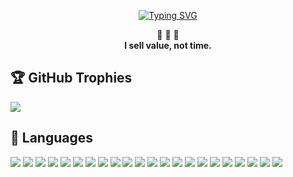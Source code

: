 <p align="center">
  <a href="https://git.io/typing-svg"><img src="https://readme-typing-svg.herokuapp.com?font=Segoe+Script&weight=900&size=32&duration=3200&pause=800&background=4E1DFF00&center=true&vCenter=true&random=false&width=640&height=60&lines=Ronnie+Samaroo;Senior+Full+Stack+Engineer;Langchain+%26+Chatbot+Expert;Crypto+Enthusiast+%26+Web3+Engineer" alt="Typing SVG" /></a>
</p>

<p align="center">
 💎 💎 💎 </br>
<b>
I sell value, not time.
</b>
<br>

</p>

## 🏆 GitHub Trophies

<img src="https://github-profile-trophy.vercel.app/?username=DenverCoder1&column=8&theme=onedark"/>

## 📖 Languages

<div align="left">
  <img src="https://img.shields.io/badge/JavaScript-F7DF1E?style=for-the-badge&logo=javascript&logoColor=black">
  <img src="https://img.shields.io/badge/Python-2CA5E0?style=for-the-badge&logo=python&logoColor=white">
  <img src="https://img.shields.io/badge/React-20232A?style=for-the-badge&logo=react&logoColor=61DAFB">
  <img src="https://img.shields.io/badge/Node.js-339933?style=for-the-badge&logo=nodedotjs&logoColor=white">
  <img src="https://img.shields.io/badge/TypeScript-007ACC?style=for-the-badge&logo=typescript&logoColor=white">
  <img src="https://img.shields.io/badge/Express.js-000000?style=for-the-badge&logo=express&logoColor=white">
  <img src="https://img.shields.io/badge/Django-F7DF1E?style=for-the-badge&logo=django&logoColor=black">
  <img src="https://img.shields.io/badge/Jest-C21325?style=for-the-badge&logo=jest&logoColor=white">
  <img src="https://img.shields.io/badge/Pixi.js-C21325?style=for-the-badge&logo=pixidotjs&logoColor=white">
  <img src="https://img.shields.io/badge/Java-CC342D?style=for-the-badge&logo=java&logoColor=white">
  <img src="https://img.shields.io/badge/Spring-316192?style=for-the-badge&logo=spring&logoColor=white">
  <img src="https://img.shields.io/badge/Langchain-CC0000?style=for-the-badge&logo=lagnchain&logoColor=white">
  <img src="https://img.shields.io/badge/MongoDB-4EA94B?style=for-the-badge&logo=mongodb&logoColor=white">
  <img src="https://img.shields.io/badge/PostgreSQL-316192?style=for-the-badge&logo=postgresql&logoColor=white">
  <img src="https://img.shields.io/badge/HTML5-E34F26?style=for-the-badge&logo=html5&logoColor=white">
  <img src="https://img.shields.io/badge/CSS3-1572B6?style=for-the-badge&logo=css3&logoColor=white">
  <img src="https://img.shields.io/badge/Selenium-4EA94B?style=for-the-badge&logo=selenium&logoColor=white">
  <img src="https://img.shields.io/badge/AWS-430098?style=for-the-badge&logo=aws&logoColor=white">
  <img src="https://img.shields.io/badge/Docker-2CA5E0?style=for-the-badge&logo=docker&logoColor=white">
  <img src="https://img.shields.io/badge/kubernetes-326ce5.svg?&style=for-the-badge&logo=kubernetes&logoColor=white">
  <img src="https://img.shields.io/badge/Git-F05032?style=for-the-badge&logo=git&logoColor=white">
  <img src="https://img.shields.io/badge/Solidity-3EAAAF?style=for-the-badge&logo=solidity&logoColor=white">
<div/>
